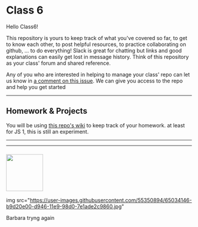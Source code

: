 # Class 6

Hello Class6!  

This repository is yours to keep track of what you've covered so far, to get to know each other, to post helpful resources, to practice collaborating on github, ... to do everything!  Slack is great for chatting but links and good explanations can easily get lost in message history.  Think of this repository as your class' forum and shared reference.

Any of you who are interested in helping to manage your class' repo can let us know in [a comment on this issue](https://github.com/HackYourFutureBEHomework/class-6/issues/1).  We can give you access to the repo and help you get started

---

## Homework & Projects

You will be using [this repo's wiki](https://github.com/HackYourFutureBEHomework/class-6/wiki) to keep track of your homework. at least for JS 1, this is still an experiment.

___
___
### <a href="https://hackyourfuture.be" target="_blank"><img src="https://pbs.twimg.com/profile_images/984474625009741824/Bs_qKx6-_400x400.jpg" width="100" height="100"></img></a>

img src="https://user-images.githubusercontent.com/55350894/65034146-b9d20e00-d946-11e9-98d0-7e1ade2c9860.jpg"

Barbara tryng again